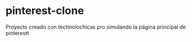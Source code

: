 # pinterest-clone
Proyecto creado con technolochicas pro simulando la página principal de pinterestt
